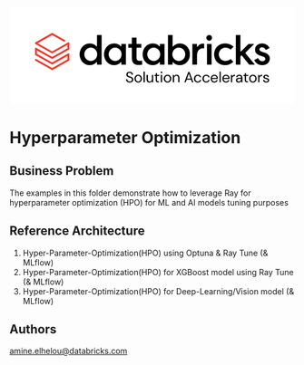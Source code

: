 <img src=https://raw.githubusercontent.com/databricks-industry-solutions/.github/main/profile/solacc_logo.png width="600px">

# Hyperparameter Optimization

## Business Problem
The examples in this folder demonstrate how to leverage Ray for hyperparameter optimization (HPO) for ML and AI models tuning purposes

## Reference Architecture
1. Hyper-Parameter-Optimization(HPO) using Optuna & Ray Tune (& MLflow)
1. Hyper-Parameter-Optimization(HPO) for XGBoost model using Ray Tune (& MLflow)
1. Hyper-Parameter-Optimization(HPO) for Deep-Learning/Vision model (& MLflow)


## Authors
<amine.elhelou@databricks.com>